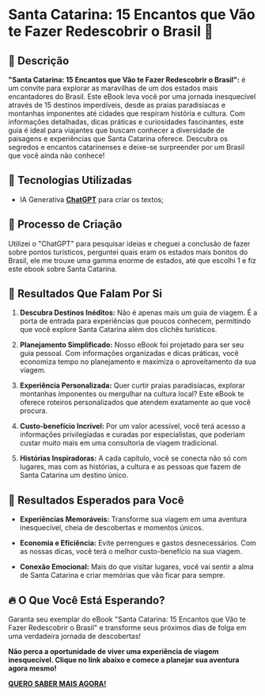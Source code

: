 # Santa Catarina: 15 Encantos que Vão te Fazer Redescobrir o Brasil 🌌

## 📒 Descrição
**"Santa Catarina: 15 Encantos que Vão te Fazer Redescobrir o Brasil":** é um convite para explorar as maravilhas de um dos estados mais encantadores do Brasil. Este eBook leva você por uma jornada inesquecível através de 15 destinos imperdíveis, desde as praias paradisíacas e montanhas imponentes até cidades que respiram história e cultura. Com informações detalhadas, dicas práticas e curiosidades fascinantes, este guia é ideal para viajantes que buscam conhecer a diversidade de paisagens e experiências que Santa Catarina oferece. Descubra os segredos e encantos catarinenses e deixe-se surpreender por um Brasil que você ainda não conhece!

## 🤖 Tecnologias Utilizadas
- IA Generativa **[ChatGPT](https://chat.openai.com)** para criar os textos;

## 🧐 Processo de Criação
Utilizei o "ChatGPT" para pesquisar ideias e cheguei a conclusão de fazer sobre pontos turísticos, perguntei quais eram os estados mais bonitos do Brasil, ele me trouxe uma gamma enorme de estados, até que escolhi 1 e fiz este ebook sobre Santa Catarina.

## 🌟 **Resultados Que Falam Por Si**

1. **Descubra Destinos Inéditos:** Não é apenas mais um guia de viagem. É a porta de entrada para experiências que poucos conhecem, permitindo que você explore Santa Catarina além dos clichês turísticos.

2. **Planejamento Simplificado:** Nosso eBook foi projetado para ser seu guia pessoal. Com informações organizadas e dicas práticas, você economiza tempo no planejamento e maximiza o aproveitamento da sua viagem.

3. **Experiência Personalizada:** Quer curtir praias paradisíacas, explorar montanhas imponentes ou mergulhar na cultura local? Este eBook te oferece roteiros personalizados que atendem exatamente ao que você procura.

4. **Custo-benefício Incrível:** Por um valor acessível, você terá acesso a informações privilegiadas e curadas por especialistas, que poderiam custar muito mais em uma consultoria de viagem tradicional.

5. **Histórias Inspiradoras:** A cada capítulo, você se conecta não só com lugares, mas com as histórias, a cultura e as pessoas que fazem de Santa Catarina um destino único.

## 🎯 **Resultados Esperados para Você**

- **Experiências Memoráveis:** Transforme sua viagem em uma aventura inesquecível, cheia de descobertas e momentos únicos.
  
- **Economia e Eficiência:** Evite perrengues e gastos desnecessários. Com as nossas dicas, você terá o melhor custo-benefício na sua viagem.

- **Conexão Emocional:** Mais do que visitar lugares, você vai sentir a alma de Santa Catarina e criar memórias que vão ficar para sempre.

## 🔥 **O Que Você Está Esperando?**

Garanta seu exemplar do eBook "Santa Catarina: 15 Encantos que Vão te Fazer Redescobrir o Brasil" e transforme seus próximos dias de folga em uma verdadeira jornada de descobertas!

**Não perca a oportunidade de viver uma experiência de viagem inesquecível. Clique no link abaixo e comece a planejar sua aventura agora mesmo!**

[**QUERO SABER MAIS AGORA!**](/exemplos/E-BOOK.md)



